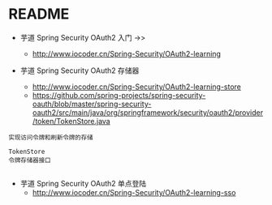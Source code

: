 # README

- 芋道 Spring Security OAuth2 入门 ->>
    - <http://www.iocoder.cn/Spring-Security/OAuth2-learning>

- 芋道 Spring Security OAuth2 存储器
    - <http://www.iocoder.cn/Spring-Security/OAuth2-learning-store>
    - https://github.com/spring-projects/spring-security-oauth/blob/master/spring-security-oauth2/src/main/java/org/springframework/security/oauth2/provider/token/TokenStore.java

```
实现访问令牌和刷新令牌的存储

TokenStore
令牌存储器接口


```
        
- 芋道 Spring Security OAuth2 单点登陆    
    - <http://www.iocoder.cn/Spring-Security/OAuth2-learning-sso>

```

```



